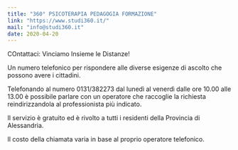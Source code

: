 ```yaml
---
title: "360° PSICOTERAPIA PEDAGOGIA FORMAZIONE"
link: "https://www.studi360.it/"
mail: "info@studi360.it"
date: 2020-04-20
---
```


COntattaci: Vinciamo Insieme le Distanze!

Un numero telefonico per rispondere alle diverse esigenze di ascolto che possono avere i cittadini. 

Telefonando al numero 0131/382273 dal lunedì al venerdì dalle ore 10.00 alle 13.00 è possibile parlare con un operatore che raccoglie la richiesta reindirizzandola al professionista più indicato.

Il servizio è gratuito ed è rivolto a tutti i residenti della Provincia di Alessandria. 

Il costo della chiamata varia in base al proprio operatore telefonico.
